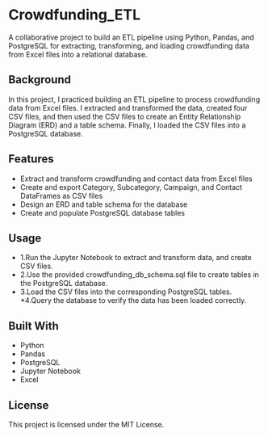 # Crowdfunding_ETL
A collaborative project to build an ETL pipeline using Python, Pandas, and PostgreSQL for extracting, transforming, and loading crowdfunding data from Excel files into a relational database.

## Background
In this project, I practiced building an ETL  pipeline to process crowdfunding data from Excel files. I extracted and transformed the data, created four CSV files, and then used the CSV files to create an Entity Relationship Diagram (ERD) and a table schema. Finally, I loaded the CSV files into a PostgreSQL database.

## Features
*  Extract and transform crowdfunding and contact data from Excel files
*  Create and export Category, Subcategory, Campaign, and Contact DataFrames as CSV files
*  Design an ERD and table schema for the database
*  Create and populate PostgreSQL database tables

## Usage
*  1.Run the Jupyter Notebook to extract and transform data, and create CSV files.
*  2.Use the provided crowdfunding_db_schema.sql file to create tables in the PostgreSQL database.
*  3.Load the CSV files into the corresponding PostgreSQL tables.
*4.Query the database to verify the data has been loaded correctly.
## Built With
*  Python
*  Pandas
*  PostgreSQL
*  Jupyter Notebook
* Excel
## License
This project is licensed under the MIT License.

